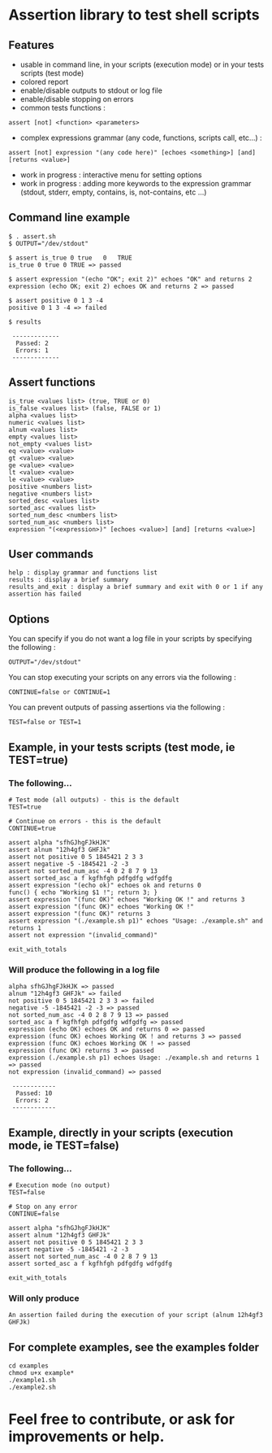 # Assertion library to test shell scripts

## Features
- usable in command line, in your scripts (execution mode) or in your tests scripts (test mode)
- colored report
- enable/disable outputs to stdout or log file
- enable/disable stopping on errors
- common tests functions :
```
assert [not] <function> <parameters>
```
- complex expressions grammar (any code, functions, scripts call, etc...) :
```
assert [not] expression "(any code here)" [echoes <something>] [and] [returns <value>]
```
- work in progress : interactive menu for setting options
- work in progress : adding more keywords to the expression grammar (stdout, stderr, empty, contains, is, not-contains, etc ...)

## Command line example
```
$ . assert.sh
$ OUTPUT="/dev/stdout"

$ assert is_true 0 true   0   TRUE
is_true 0 true 0 TRUE => passed

$ assert expression "(echo "OK"; exit 2)" echoes "OK" and returns 2
expression (echo OK; exit 2) echoes OK and returns 2 => passed

$ assert positive 0 1 3 -4
positive 0 1 3 -4 => failed

$ results

 -------------
  Passed: 2
  Errors: 1
 -------------

```

## Assert functions
```
is_true <values list> (true, TRUE or 0)
is_false <values list> (false, FALSE or 1)
alpha <values list>
numeric <values list>
alnum <values list>
empty <values list>
not_empty <values list>
eq <value> <value>
gt <value> <value>
ge <value> <value>
lt <value> <value>
le <value> <value>
positive <numbers list>
negative <numbers list>
sorted_desc <values list>
sorted_asc <values list>
sorted_num_desc <numbers list>
sorted_num_asc <numbers list>
expression "(<expression>)" [echoes <value>] [and] [returns <value>]
```

## User commands
```
help : display grammar and functions list
results : display a brief summary
results_and_exit : display a brief summary and exit with 0 or 1 if any assertion has failed
```

## Options

You can specify if you do not want a log file in your scripts by specifying the following : 
```
OUTPUT="/dev/stdout"
```

You can stop executing your scripts on any errors via the following :
```
CONTINUE=false or CONTINUE=1
```

You can prevent outputs of passing assertions via the following :
```
TEST=false or TEST=1
```

## Example, in your tests scripts (test mode, ie TEST=true)

### The following...

```
# Test mode (all outputs) - this is the default
TEST=true

# Continue on errors - this is the default
CONTINUE=true

assert alpha "sfhGJhgFJkHJK"
assert alnum "12h4gf3 GHFJk"
assert not positive 0 5 1845421 2 3 3
assert negative -5 -1845421 -2 -3
assert not sorted_num_asc -4 0 2 8 7 9 13
assert sorted_asc a f kgfhfgh pdfgdfg wdfgdfg
assert expression "(echo ok)" echoes ok and returns 0
func() { echo "Working $1 !"; return 3; }
assert expression "(func OK)" echoes "Working OK !" and returns 3
assert expression "(func OK)" echoes "Working OK !"
assert expression "(func OK)" returns 3
assert expression "(./example.sh p1)" echoes "Usage: ./example.sh" and returns 1
assert not expression "(invalid_command)"

exit_with_totals
```

### Will produce the following in a log file

```
alpha sfhGJhgFJkHJK => passed
alnum "12h4gf3 GHFJk" => failed
not positive 0 5 1845421 2 3 3 => failed
negative -5 -1845421 -2 -3 => passed
not sorted_num_asc -4 0 2 8 7 9 13 => passed
sorted_asc a f kgfhfgh pdfgdfg wdfgdfg => passed
expression (echo OK) echoes OK and returns 0 => passed
expression (func OK) echoes Working OK ! and returns 3 => passed
expression (func OK) echoes Working OK ! => passed
expression (func OK) returns 3 => passed
expression (./example.sh p1) echoes Usage: ./example.sh and returns 1 => passed
not expression (invalid_command) => passed

 ------------
  Passed: 10
  Errors: 2
 ------------
```

## Example, directly in your scripts (execution mode, ie TEST=false)

### The following...

```
# Execution mode (no output)
TEST=false

# Stop on any error
CONTINUE=false

assert alpha "sfhGJhgFJkHJK"
assert alnum "12h4gf3 GHFJk"
assert not positive 0 5 1845421 2 3 3
assert negative -5 -1845421 -2 -3
assert not sorted_num_asc -4 0 2 8 7 9 13
assert sorted_asc a f kgfhfgh pdfgdfg wdfgdfg

exit_with_totals
```

### Will only produce 

```
An assertion failed during the execution of your script (alnum 12h4gf3 GHFJk)
```

## For complete examples, see the examples folder
```
cd examples
chmod u+x example*
./example1.sh
./example2.sh
```

# Feel free to contribute, or ask for improvements or help.
